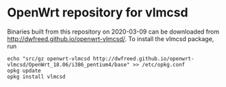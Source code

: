 OpenWrt repository for vlmcsd
========
Binaries built from this repository on 2020-03-09 can be downloaded from http://dwfreed.github.io/openwrt-vlmcsd/.
To install the vlmcsd package, run
```
echo "src/gz openwrt-vlmcsd http://dwfreed.github.io/openwrt-vlmcsd/OpenWrt_18.06/i386_pentium4/base" >> /etc/opkg.conf
opkg update
opkg install vlmcsd
```
